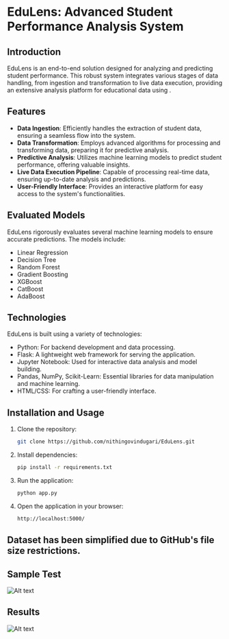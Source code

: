 # EduLens: Advanced Student Performance Analysis System

## Introduction
EduLens is an end-to-end solution designed for analyzing and predicting student performance. This robust system integrates various stages of data handling, from ingestion and transformation to live data execution, providing an extensive analysis platform for educational data using .

## Features
- **Data Ingestion**: Efficiently handles the extraction of student data, ensuring a seamless flow into the system.
- **Data Transformation**: Employs advanced algorithms for processing and transforming data, preparing it for predictive analysis.
- **Predictive Analysis**: Utilizes machine learning models to predict student performance, offering valuable insights.
- **Live Data Execution Pipeline**: Capable of processing real-time data, ensuring up-to-date analysis and predictions.
- **User-Friendly Interface**: Provides an interactive platform for easy access to the system's functionalities.

## Evaluated Models
EduLens rigorously evaluates several machine learning models to ensure accurate predictions. The models include:
- Linear Regression
- Decision Tree
- Random Forest
- Gradient Boosting
- XGBoost
- CatBoost
- AdaBoost


## Technologies
EduLens is built using a variety of technologies:
- Python: For backend development and data processing.
- Flask: A lightweight web framework for serving the application.
- Jupyter Notebook: Used for interactive data analysis and model building.
- Pandas, NumPy, Scikit-Learn: Essential libraries for data manipulation and machine learning.
- HTML/CSS: For crafting a user-friendly interface.

## Installation and Usage
1. Clone the repository:
   ```bash
   git clone https://github.com/nithingovindugari/EduLens.git

2. Install dependencies:

   ```bash
   pip install -r requirements.txt

3. Run the application:

   ```bash
   python app.py

4. Open the application in your browser:

   ```bash
   http://localhost:5000/

## Dataset has been simplified due to GitHub's file size restrictions. 


## Sample Test
![Alt text](image.png)

## Results
![Alt text](image-1.png)

